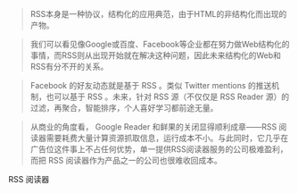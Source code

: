 
> RSS本身是一种协议，结构化的应用典范，由于HTML的非结构化而出现的产物。

> 我们可以看见像Google或百度、Facebook等企业都在努力做Web结构化的事情，而RSS则从出现开始就在解决这种问题，因此未来结构化的Web和RSS有分不开的关系。

> Facebook 的好友动态就是基于 RSS 。类似 Twitter mentions 的推送机制，也可以基于 RSS 。未来，针对 RSS 源（不仅仅是 RSS Reader 源）的过滤，再聚合，智能排序，个人喜好学习都前途无量。

> 从商业的角度看， Google Reader 和鲜果的关闭显得顺利成章——RSS 阅读器需要耗费大量计算资源抓取信息，运行成本不小。与此同时，它几乎在广告位这件事上不占任何优势，单一提供RSS阅读器服务的公司极难盈利，而把 RSS 阅读器作为产品之一的公司也很难收回成本。

RSS 阅读器